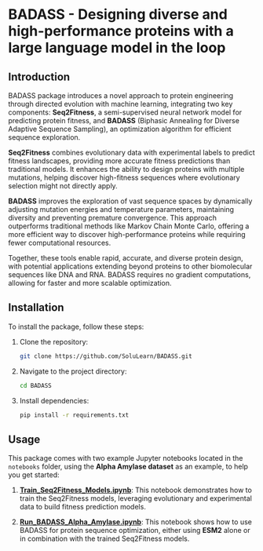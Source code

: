 # BADASS - Designing diverse and high-performance proteins with a large language model in the loop

## Introduction

BADASS package introduces a novel approach to protein engineering through directed evolution with machine learning, integrating two key components: **Seq2Fitness**, a semi-supervised neural network model for predicting protein fitness, and **BADASS** (Biphasic Annealing for Diverse Adaptive Sequence Sampling), an optimization algorithm for efficient sequence exploration.

**Seq2Fitness** combines evolutionary data with experimental labels to predict fitness landscapes, providing more accurate fitness predictions than traditional models. It enhances the ability to design proteins with multiple mutations, helping discover high-fitness sequences where evolutionary selection might not directly apply.

**BADASS** improves the exploration of vast sequence spaces by dynamically adjusting mutation energies and temperature parameters, maintaining diversity and preventing premature convergence. This approach outperforms traditional methods like Markov Chain Monte Carlo, offering a more efficient way to discover high-performance proteins while requiring fewer computational resources.

Together, these tools enable rapid, accurate, and diverse protein design, with potential applications extending beyond proteins to other biomolecular sequences like DNA and RNA. BADASS requires no gradient computations, allowing for faster and more scalable optimization.

## Installation

To install the package, follow these steps:

1. Clone the repository:
   ```bash
   git clone https://github.com/SoluLearn/BADASS.git
2. Navigate to the project directory:
   ```bash
   cd BADASS
3. Install dependencies:
   ```bash
   pip install -r requirements.txt

## Usage

This package comes with two example Jupyter notebooks located in the `notebooks` folder, using the **Alpha Amylase dataset** as an example, to help you get started:

1. **[Train_Seq2Fitness_Models.ipynb](notebooks/Train_Seq2Fitness_Models.ipynb)**: This notebook demonstrates how to train the Seq2Fitness models, leveraging evolutionary and experimental data to build fitness prediction models.
   
2. **[Run_BADASS_Alpha_Amylase.ipynb](notebooks/Run_BADASS_Alpha_Amylase.ipynb)**: This notebook shows how to use BADASS for protein sequence optimization, either using **ESM2** alone or in combination with the trained Seq2Fitness models.





